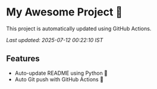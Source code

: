 # My Awesome Project 🚀

This project is automatically updated using GitHub Actions.

_Last updated: 2025-07-12 00:22:10 IST_

## Features
- Auto-update README using Python 🐍
- Auto Git push with GitHub Actions 🤖
